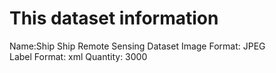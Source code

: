 # This dataset information
                                                    
Name:Ship Ship Remote Sensing Dataset
Image Format: JPEG                                                                                                                                  
Label Format: xml
Quantity: 3000
